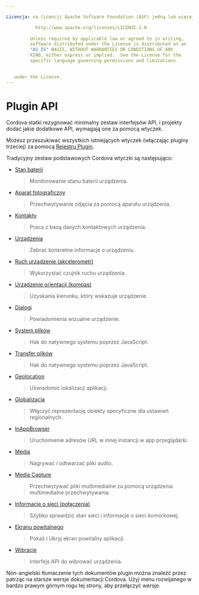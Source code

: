 ```yaml
---

Licencja: na licencji Apache Software Foundation (ASF) jedną lub więcej umów licencyjnych współautorów. See the NOTICE file distributed with this work for additional information regarding copyright ownership. The ASF licenses this file to you under the Apache License, Version 2.0 (the "License"); you may not use this file except in compliance with the License. You may obtain a copy of the License at

           http://www.apache.org/licenses/LICENSE-2.0
    
         Unless required by applicable law or agreed to in writing,
         software distributed under the License is distributed on an
         "AS IS" BASIS, WITHOUT WARRANTIES OR CONDITIONS OF ANY
         KIND, either express or implied.  See the License for the
         specific language governing permissions and limitations
    

   under the License.
---
```


# Plugin API

Cordova statki rezygnować minimalny zestaw interfejsów API, i projekty dodać jakie dodatkowe API, wymagają one za pomocą wtyczek.

Możesz przeszukiwać wszystkich istniejących wtyczek (włączając pluginy trzeciej) za pomocą [Rejestru Plugin][1].

 [1]: http://plugins.cordova.io/

Tradycyjny zestaw podstawowych Cordova wtyczki są następująco:

*   [Stan baterii][2]
    
    > Monitorowanie stanu baterii urządzenia.

*   [Aparat fotograficzny][3]
    
    > Przechwytywanie zdjęcia za pomocą aparatu urządzenia.

*   [Kontakty][4]
    
    > Praca z bazą danych kontaktowych urządzenia.

*   [Urządzenia][5]
    
    > Zebrać konkretne informacje o urządzeniu.

*   [Ruch urządzenie (akcelerometr)][6]
    
    > Wykorzystać czujnik ruchu urządzenia.

*   [Urządzenie orientacji (kompas)][7]
    
    > Uzyskania kierunku, który wskazuje urządzenie.

*   [Dialogi][8]
    
    > Powiadomienia wizualne urządzenie.

*   [System plików][9]
    
    > Hak do natywnego systemu poprzez JavaScript.

*   [Transfer plików][10]
    
    > Hak do natywnego systemu poprzez JavaScript.

*   [Geolocation][11]
    
    > Uświadomić lokalizacji aplikacji.

*   [Globalizacja][12]
    
    > Włączyć reprezentację obiekty specyficzne dla ustawień regionalnych.

*   [InAppBrowser][13]
    
    > Uruchomienie adresów URL w innej instancji w app przeglądarki.

*   [Media][14]
    
    > Nagrywać i odtwarzać pliki audio.

*   [Media Capture][15]
    
    > Przechwytywać pliki multimedialne za pomocą urządzenia multimedialne przechwytywania.

*   [Informacje o sieci (połączenia)][16]
    
    > Szybko sprawdzić stan sieci i informacje o sieci komórkowej.

*   [Ekranu powitalnego][17]
    
    > Pokaż i Ukryj ekran powitalny aplikacji.

*   [Wibracje][18]
    
    > Interfejs API do wibrować urządzenia.

 [2]: https://github.com/apache/cordova-plugin-battery-status/blob/master/doc/index.md
 [3]: https://github.com/apache/cordova-plugin-camera/blob/master/doc/index.md
 [4]: https://github.com/apache/cordova-plugin-contacts/blob/master/doc/index.md
 [5]: https://github.com/apache/cordova-plugin-device/blob/master/doc/index.md
 [6]: https://github.com/apache/cordova-plugin-device-motion/blob/master/doc/index.md
 [7]: https://github.com/apache/cordova-plugin-device-orientation/blob/master/doc/index.md
 [8]: https://github.com/apache/cordova-plugin-dialogs/blob/master/doc/index.md
 [9]: https://github.com/apache/cordova-plugin-file/blob/master/doc/index.md
 [10]: https://github.com/apache/cordova-plugin-file-transfer/blob/master/doc/index.md
 [11]: https://github.com/apache/cordova-plugin-geolocation/blob/master/doc/index.md
 [12]: https://github.com/apache/cordova-plugin-globalization/blob/master/doc/index.md
 [13]: https://github.com/apache/cordova-plugin-inappbrowser/blob/master/doc/index.md
 [14]: https://github.com/apache/cordova-plugin-media/blob/master/doc/index.md
 [15]: https://github.com/apache/cordova-plugin-media-capture/blob/master/doc/index.md
 [16]: https://github.com/apache/cordova-plugin-network-information/blob/master/doc/index.md
 [17]: https://github.com/apache/cordova-plugin-splashscreen/blob/master/doc/index.md
 [18]: https://github.com/apache/cordova-plugin-vibration/blob/master/doc/index.md

Non-angielski tłumaczenie tych dokumentów plugin można znaleźć przez patrząc na starsze wersje dokumentacji Cordova. Użyj menu rozwijanego w bardzo prawym górnym rogu tej strony, aby przełączyć wersje.